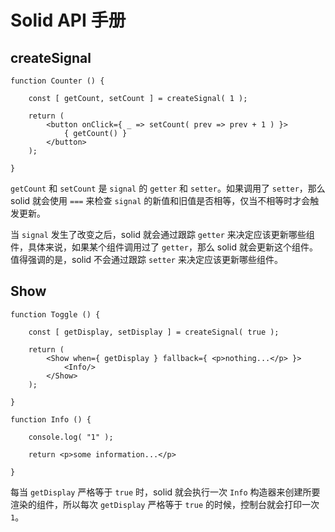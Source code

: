 # Solid API 手册

## createSignal

```react
function Counter () {

    const [ getCount, setCount ] = createSignal( 1 );
    
    return (
    	<button onClick={ _ => setCount( prev => prev + 1 ) }>
            { getCount() }
        </button>
    );

}
```

`getCount` 和 `setCount` 是 `signal` 的 `getter` 和 `setter`。如果调用了 `setter`，那么 solid 就会使用 `===` 来检查 `signal` 的新值和旧值是否相等，仅当不相等时才会触发更新。

当 `signal` 发生了改变之后，solid 就会通过跟踪 `getter` 来决定应该更新哪些组件，具体来说，如果某个组件调用过了 `getter`，那么 solid 就会更新这个组件。值得强调的是，solid 不会通过跟踪 `setter` 来决定应该更新哪些组件。

## Show

```react
function Toggle () {

    const [ getDisplay, setDisplay ] = createSignal( true );
    
    return (
        <Show when={ getDisplay } fallback={ <p>nothing...</p> }>
            <Info/>
        </Show>
    );

}

function Info () {

    console.log( "1" );

    return <p>some information...</p>

}
```

每当 `getDisplay` 严格等于 `true` 时，solid 就会执行一次 `Info` 构造器来创建所要渲染的组件，所以每次 `getDisplay` 严格等于 `true` 的时候，控制台就会打印一次 `1`。